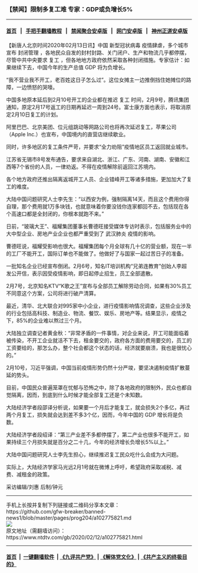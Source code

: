 ### 【禁闻】限制多复工难 专家：GDP或负增长5%
------------------------

#### [首页](https://github.com/gfw-breaker/banned-news1/blob/master/README.md) &nbsp;&nbsp;|&nbsp;&nbsp; [手把手翻墙教程](https://github.com/gfw-breaker/guides/wiki) &nbsp;&nbsp;|&nbsp;&nbsp; [禁闻聚合安卓版](https://github.com/gfw-breaker/bn-android) &nbsp;&nbsp;|&nbsp;&nbsp; [网门安卓版](https://github.com/oGate2/oGate) &nbsp;&nbsp;|&nbsp;&nbsp; [神州正道安卓版](https://github.com/SzzdOgate/update) 



<div><div class="post_content" itemprop="articleBody">
 <p>
  【新唐人北京时间2020年02月13日讯】中国
  <ok href="https://www.ntdtv.com/gb/新型冠状病毒.htm">
   新型冠状病毒
  </ok>
  疫情肆虐，多个城市宣布
  <ok href="https://www.ntdtv.com/gb/封闭管理.htm">
   封闭管理
  </ok>
  ，各地民众自发的封村封路、关门闭户、生产和物流几乎都停摆，尽管中共中央要求
  <ok href="https://www.ntdtv.com/gb/复工.htm">
   复工
  </ok>
  ，但各地地方政府依然采取各种封闭措施。专家估计：如果继续下去，中国今年的生产总值
  <ok href="https://www.ntdtv.com/gb/gdp.htm">
   GDP
  </ok>
  将为负增长。
 </p>
 <p>
  “我不营业我不开工，老百姓这日子怎么过”。这位女摊主一边推倒挡住她摊位的路障，一边愤怒的哭嚎。
 </p>
 <p>
  中国多地原本延后到2月10号开工的企业都在推迟
  <ok href="https://www.ntdtv.com/gb/复工.htm">
   复工
  </ok>
  时间，2月9号，腾讯集团通知，原定2月17号返工的日期再延迟一周到24号。富士康方面也表示，将取消原定2月10日复工的计划。
 </p>
 <p>
  阿里巴巴、北京美团、位元组跳动等网路公司也将再次延迟复工，苹果公司（Apple Inc.）也宣布，中国境内的直营店继续歇业。
 </p>
 <p>
  同时，许多地区的复工条件严苛，并要求“全力劝阻”疫情地区员工返回就业城市。
 </p>
 <p>
  江苏省无锡市8号发布通告，要求来自湖北、浙江、广东、河南、湖南、安徽和江西等7个省份的人员，一律劝返。不得在疫情解除前返回江苏境内。
 </p>
 <p>
  各个地方政府还推出隔离返城开工人员、企业错峰开工等诸多措施，更加加大了复工的难度。
 </p>
 <p>
  大陆中国问题研究人士李先生：“以西安为例，强制隔离14天，而且这个费用你得自理，那个费用就1万多块钱，也就意味着你要没钱你连家都回不去，包括现在各个高速口都是全封闭的，你根本就跑不来。”
 </p>
 <p>
  日前，“玻璃大王”、福耀集团董事长曹德旺接受媒体专访时表示，包括服务业中的大中型企业、房地产业企业也都严重受到了
  <ok href="https://www.ntdtv.com/gb/武汉肺炎.htm">
   武汉肺炎
  </ok>
  疫情的影响。
 </p>
 <p>
  曹德旺说，福耀受影响也很大。福耀集团每个月全球有几十亿的营业额，现在一半的工厂不能开工，国际订单也不能做了。他做好了与国家一起过苦日子的准备。
 </p>
 <p>
  一批知名企业已经宣布倒闭。2月6号，知名IT培训机构“兄弟连教育”创始人李超发公开信，表示因受疫情影响，即日起停止招生，员工全部遣散。
 </p>
 <p>
  2月7号，北京知名KTV“K歌之王”宣布与全部员工解除劳动合同，如果有30%员工不同意这个方案，公司将进行破产清算。
 </p>
 <p>
  最近，清华、北大联合对995家中小企业，进行疫情影响情况调查，这些企业涉及的行业包括高科技、制造业、物流、餐饮、娱乐、房地产等。结果显示，疫情之下，85%的企业难以熬过三个月。
 </p>
 <p>
  大陆独立调查记者黄金秋：“非常矛盾的一件事情，对企业来说，开工可能面临着被传染，不开工企业就活不下去，租金要交的，政府各方面的费用要交的，员工的工资要给的，那怎么办，整个社会都这个状态的话，经济就要崩溃，我也是很忧心的。”
 </p>
 <p>
  2月10号，习近平强调，中国当前疫情形势仍然十分严竣，要坚决遏制疫情扩散蔓延的势头。
 </p>
 <p>
  目前，中国民众普遍笼罩在忧郁与恐怖之中，除了各地政府的限制外，民众也都自觉隔离，因而，到底到什么时候才能全部复工还是个未知数。
 </p>
 <p>
  大陆经济学者段邵译分析说，如果要一个月后才能复工，就会损失2个多亿，再过两个月复工，损失就会达到差不多3个亿，因而，今年中国的
  <ok href="https://www.ntdtv.com/gb/gdp.htm">
   GDP
  </ok>
  增长将是负数。
 </p>
 <p>
  大陆经济学者段绍译：“第三产业差不多都停摆了，第二产业也很多不能开工，如果持续三个月损失就是百分之二十几，今年的经济增长负增长5%以上。”
 </p>
 <p>
  大陆中国问题研究人士李先生担心，继续推迟复工民众吃什么会成为大问题。
 </p>
 <p>
  实际上，大陆经济学家马光远2月1号就在微博上呼吁，希望政府采取减税、减费、减租金的政策。
 </p>
 <p>
  采访编辑/刘惠 后制/钟元
 </p>
 <div class="single_ad">
 </div>
</div>
</div>
<hr/>
手机上长按并复制下列链接或二维码分享本文章：<br/>
https://github.com/gfw-breaker/banned-news1/blob/master/pages/prog204/a102775821.md <br/>
<a href='https://github.com/gfw-breaker/banned-news1/blob/master/pages/prog204/a102775821.md'><img src='https://github.com/gfw-breaker/banned-news1/blob/master/pages/prog204/a102775821.md.png'/></a> <br/>
原文地址（需翻墙访问）：https://www.ntdtv.com/gb/2020/02/12/a102775821.html


------------------------
#### [首页](https://github.com/gfw-breaker/banned-news1/blob/master/README.md) &nbsp;|&nbsp; [一键翻墙软件](https://github.com/gfw-breaker/nogfw/blob/master/README.md) &nbsp;| [《九评共产党》](https://github.com/gfw-breaker/9ping.md/blob/master/README.md#九评之一评共产党是什么) | [《解体党文化》](https://github.com/gfw-breaker/jtdwh.md/blob/master/README.md) | [《共产主义的终极目的》](https://github.com/gfw-breaker/gczydzjmd.md/blob/master/README.md)


<img src='http://gfw-breaker.win/banned-news/pages/prog204/a102775821.md' width='0px' height='0px'/>